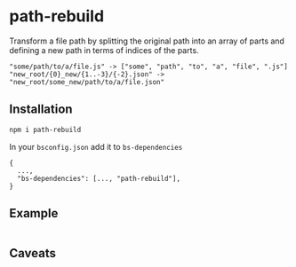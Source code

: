 # path-rebuild

Transform a file path by splitting the original path into an array of parts
and defining a new path in terms of indices of the parts.

```
"some/path/to/a/file.js" -> ["some", "path", "to", "a", "file", ".js"]
"new_root/{0}_new/{1..-3}/{-2}.json" -> "new_root/some_new/path/to/a/file.json"
```

## Installation

```sh
npm i path-rebuild
```

In your `bsconfig.json` add it to `bs-dependencies`

```
{
  ...,
  "bs-dependencies": [..., "path-rebuild"],
}
```

## Example

```rescript

```

## Caveats
